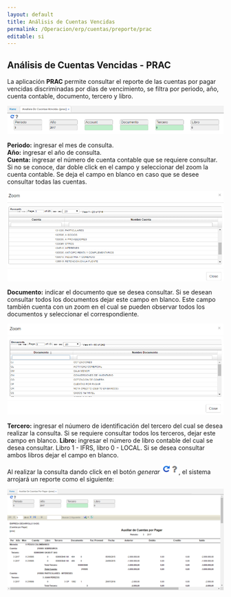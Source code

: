```yaml
---
layout: default
title: Análisis de Cuentas Vencidas
permalink: /Operacion/erp/cuentas/preporte/prac
editable: si
---
```


## Análisis de Cuentas Vencidas - PRAC

La aplicación **PRAC** permite consultar el reporte de las cuentas por pagar vencidas discriminadas por días de vencimiento, se filtra por periodo, año, cuenta contable, documento, tercero y libro.  


![](PRAC1.png)

**Periodo:** ingresar el mes de consulta.  
**Año:** ingresar el año de consulta.  
**Cuenta:** ingresar el número de cuenta contable que se requiere consultar. Si no se conoce, dar doble click en el campo y seleccionar del zoom la cuenta contable. Se deja el campo en blanco en caso que se desee consultar todas las cuentas.  

![](zoomcuenta.png)

**Documento:** indicar el documento que se desea consultar. Si se desean consultar todos los documentos dejar este campo en blanco. Este campo también cuenta con un zoom en el cual se pueden observar todos los documentos y seleccionar el correspondiente.  

![](zoomdc.png)

**Tercero:** ingresar el núumero de identificación del tercero del cual se desea realizar la consulta. Si se requiere consultar todos los terceros, dejar este campo en blanco.
**Libro:** ingresar el número de libro contable del cual se desea consultar. Libro 1 - IFRS, libro 0 - LOCAL. Si se desea consultar ambos libros dejar el campo en blanco.  

Al realizar la consulta dando click en el botón _generar_ ![](actualizar.png), el sistema arrojará un reporte como el siguiente:


![](PRAU2.png)



